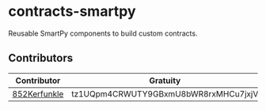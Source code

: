 # contracts-smartpy

Reusable SmartPy components to build custom contracts.

## Contributors

| Contributor | Gratuity |
| --- | --- |
| [852Kerfunkle](https://github.com/852Kerfunkle) | tz1UQpm4CRWUTY9GBxmU8bWR8rxMHCu7jxjV |
